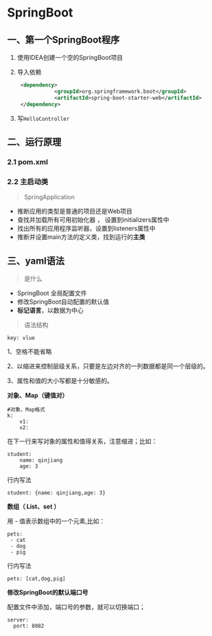 # SpringBoot

## 一、第一个SpringBoot程序

1. 使用IDEA创建一个空的SpringBoot项目

2. 导入依赖

   ```xml
    <dependency>
               <groupId>org.springframework.boot</groupId>
               <artifactId>spring-boot-starter-web</artifactId>
    </dependency>
   ```

3. 写`HelloController`

## 二、运行原理

### 2.1 pom.xml

### 2.2 主启动类

> SpringApplication

- 推断应用的类型是普通的项目还是Web项目
- 查找并加载所有可用初始化器 ， 设置到initializers属性中
- 找出所有的应用程序监听器，设置到listeners属性中
- 推断并设置main方法的定义类，找到运行的**主类**

## 三、yaml语法

> 是什么

- SpringBoot 全局配置文件
- 修改SpringBoot自动配置的默认值
- **标记语言**，以数据为中心

> 语法结构

`key: vlue`

1、空格不能省略

2、以缩进来控制层级关系，只要是左边对齐的一列数据都是同一个层级的。

3、属性和值的大小写都是十分敏感的。

**对象、Map（键值对）**

```
#对象、Map格式
k: 
    v1:
    v2:
```

在下一行来写对象的属性和值得关系，注意缩进；比如：

```
student:
    name: qinjiang
    age: 3
```

行内写法

```
student: {name: qinjiang,age: 3}
```

 

 

**数组（ List、set ）**

用 - 值表示数组中的一个元素,比如：

```
pets:
 - cat
 - dog
 - pig
```

行内写法

```
pets: [cat,dog,pig]
```

**修改SpringBoot的默认端口号**

配置文件中添加，端口号的参数，就可以切换端口；

```
server:
  port: 8082
```

 